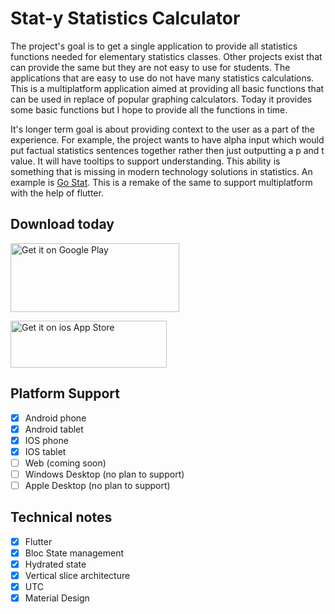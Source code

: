# Stat-y Statistics Calculator

The project's goal is to get a single application to provide all statistics functions needed for elementary statistics classes. Other projects exist that can provide the same but they are not easy to use for students. The applications that are easy to use do not have many statistics calculations. This is a multiplatform application aimed at providing all basic functions that can be used in replace of popular graphing calculators. Today it provides some basic functions but I hope to provide all the functions in time.

It's longer term goal is about providing context to the user as a part of the experience. For example, the project wants to have alpha input which would put factual statistics sentences together rather then just outputting a p and t value. It will have tooltips to support understanding. This ability is something that is missing in modern technology solutions in statistics. An example is <a href='https://github.com/JohnGJackson0/GoStat'>Go Stat<a/>. This is a remake of the same to support multiplatform with the help of flutter.

## Download today

<a href='https://play.google.com/store/apps/details?id=me.johnjackson.staty&pcampaignid=pcampaignidMKT-Other-global-all-co-prtnr-py-PartBadge-Mar2515-1'><img alt='Get it on Google Play' src='https://play.google.com/intl/en_us/badges/static/images/badges/en_badge_web_generic.png' height = '110' width = '270'/></a>

<a href='https://apps.apple.com/us/app/staty-statistics-calculator/id1658300476'><img alt='Get it on ios App Store' src='https://user-images.githubusercontent.com/23160192/206177852-5a8e503b-5e4a-40e2-b0cf-120b1fdfab6e.svg' height = '75' width = '250'/></a>

## Platform Support

- [X] Android phone
- [X] Android tablet
- [X] IOS phone
- [X] IOS tablet
- [ ] Web (coming soon)
- [ ] Windows Desktop (no plan to support)
- [ ] Apple Desktop (no plan to support)

## Technical notes

- [X] Flutter
- [X] Bloc State management
- [X] Hydrated state
- [X] Vertical slice architecture
- [X] UTC
- [X] Material Design
